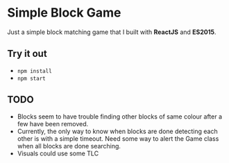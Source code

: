 # Simple Block Game

Just a simple block matching game that I built with **ReactJS** and **ES2015**.

## Try it out

- ```npm install```
- ```npm start```

## TODO

- Blocks seem to have trouble finding other blocks of same colour
after a few have been removed.
- Currently, the only way to know when blocks are done detecting each other
is with a simple timeout. Need some way to alert the Game class when all
blocks are done searching.
- Visuals could use some TLC
